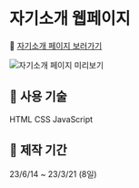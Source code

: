 # 자기소개 웹페이지

🔗 [자기소개 페이지 보러가기](https://n-yujeong.github.io/INTRODUCE/Index.html)

![자기소개 페이지 미리보기](https://github.com/user-attachments/assets/86656aaa-8ef8-4927-8d88-055297456ccd)

## 📌 사용 기술
HTML CSS JavaScript

## 📌 제작 기간
23/6/14 ~ 23/3/21 (8일)
